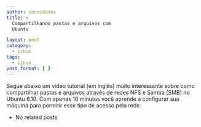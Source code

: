 ```yaml
---
author: convidados
title: >
  Compartilhando pastas e arquivos com
  Ubuntu

layout: post
category:
  - Linux
tags:
  - Linux
post_format: [ ]
---
```

Segue abaixo um video tutorial (em inglês) muito interessante sobre como compartilhar pastas e arquivos através de redes NFS e Samba (SMB) no Ubuntu 6.10. Com apenas 10 minutos você aprende a configurar sua máquina para permitir esse tipo de acesso pela rede.




*   No related posts

















